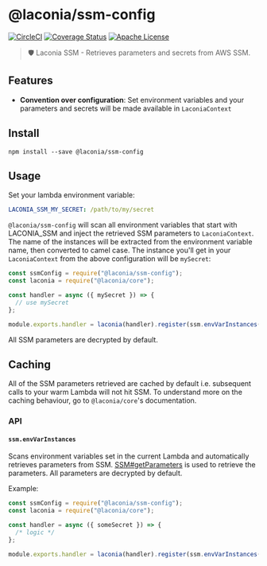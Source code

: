 # @laconia/ssm-config

[![CircleCI](https://circleci.com/gh/ceilfors/laconia/tree/master.svg?style=shield)](https://circleci.com/gh/ceilfors/laconia/tree/master)
[![Coverage Status](https://coveralls.io/repos/github/ceilfors/laconia/badge.svg?branch=master)](https://coveralls.io/github/ceilfors/laconia?branch=master)
[![Apache License](https://img.shields.io/badge/license-Apache-blue.svg)](LICENSE)

> 🛡️ Laconia SSM - Retrieves parameters and secrets from AWS SSM.

## Features

* **Convention over configuration**: Set environment variables and your parameters and secrets will be made available in `LaconiaContext`

## Install

```
npm install --save @laconia/ssm-config
```

## Usage

Set your lambda environment variable:

```yml
LACONIA_SSM_MY_SECRET: /path/to/my/secret
```

`@laconia/ssm-config` will scan all environment variables that start with LACONIA_SSM and
inject the retrieved SSM parameters to `LaconiaContext`. The name of the instances
will be extracted from the environment variable name, then
converted to camel case. The instance you'll get in your `LaconiaContext` from the above configuration will be
`mySecret`:

```js
const ssmConfig = require("@laconia/ssm-config");
const laconia = require("@laconia/core");

const handler = async ({ mySecret }) => {
  // use mySecret
};

module.exports.handler = laconia(handler).register(ssm.envVarInstances());
```

All SSM parameters are decrypted by default.

## Caching

All of the SSM parameters retrieved are cached by default i.e. subsequent calls to your warm
Lambda will not hit SSM. To understand more on the caching behaviour, go to `@laconia/core`'s
documentation.

### API

#### `ssm.envVarInstances`

Scans environment variables set in the current Lambda and automatically
retrieves parameters from SSM. [SSM#getParameters](https://docs.aws.amazon.com/AWSJavaScriptSDK/latest/AWS/SSM.html#getParameters-property)
is used to retrieve the parameters. All parameters are decrypted by default.

Example:

```js
const ssmConfig = require("@laconia/ssm-config");
const laconia = require("@laconia/core");

const handler = async ({ someSecret }) => {
  /* logic */
};

module.exports.handler = laconia(handler).register(ssm.envVarInstances());
```
